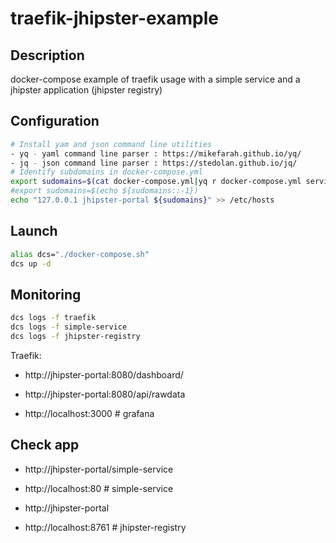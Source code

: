 # traefik-jhipster-example

## Description

docker-compose example of traefik usage with a simple service and a jhipster application (jhipster registry)

## Configuration

```bash
# Install yam and json command line utilities
- yq - yaml command line parser : https://mikefarah.github.io/yq/
- jq - json command line parser : https://stedolan.github.io/jq/
# Identify subdomains in docker-compose.yml
export sudomains=$(cat docker-compose.yml|yq r docker-compose.yml services -j|jq '.[].networks|select(.!=null)'|jq '.[].aliases|select(.!=null)'|grep -v "\["|grep -v "\]"|tr -d '"'|grep "\S"|tr -d '\n')
#export sudomains=$(echo ${sudomains::-1})
echo "127.0.0.1 jhipster-portal ${sudomains}" >> /etc/hosts
```

## Launch

```bash
alias dcs="./docker-compose.sh"
dcs up -d
```

## Monitoring

```bash
dcs logs -f traefik
dcs logs -f simple-service
dcs logs -f jhipster-registry
```

Traefik:
- http://jhipster-portal:8080/dashboard/
- http://jhipster-portal:8080/api/rawdata

- http://localhost:3000 # grafana

## Check app

- http://jhipster-portal/simple-service
- http://localhost:80  # simple-service

- http://jhipster-portal
- http://localhost:8761 # jhipster-registry

